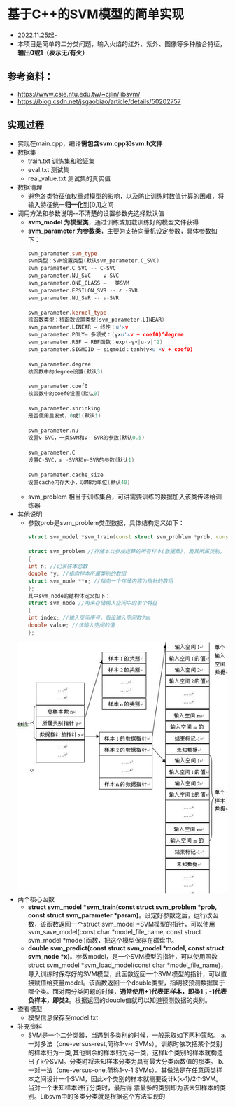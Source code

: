 # 基于C++的SVM模型的简单实现
* 2022.11.25起-
* 本项目是简单的二分类问题，输入火焰的红外、紫外、图像等多种融合特征，**输出0或1（表示无/有火）**
  
## 参考资料：
* https://www.csie.ntu.edu.tw/~cjlin/libsvm/
* https://blog.csdn.net/jsgaobiao/article/details/50202757

## 实现过程
* 实现在main.cpp，编译**需包含svm.cpp和svm.h文件**
* 数据集
  * train.txt 训练集和验证集
  * eval.txt 测试集
  * real_value.txt 测试集的真实值
* 数据清理
  * 避免各类特征值权重对模型的影响，以及防止训练时数值计算的困难，将输入特征统一**归一化**到[0,1]之间
* 调用方法和参数说明--不清楚的设置参数先选择默认值
  * **svm_model 为模型类**，通过训练或加载训练好的模型文件获得
  * **svm_parameter 为参数类**，主要为支持向量机设定参数，具体参数如下：
    ```cpp
    svm_parameter.svm_type
    svm类型：SVM设置类型(默认svm_parameter.C_SVC)
    svm_parameter.C_SVC -- C-SVC
    svm_parameter.NU_SVC -- ν-SVC
    svm_parameter.ONE_CLASS – 一类SVM
    svm_parameter.EPSILON_SVR -- ε -SVR
    svm_parameter.NU_SVR -- ν-SVR

    svm_parameter.kernel_type
    核函数类型：核函数设置类型(svm_parameter.LINEAR)
    svm_parameter.LINEAR – 线性：u'×v
    svm_parameter.POLY– 多项式：(γ×u'×v + coef0)^degree
    svm_parameter.RBF – RBF函数：exp(-γ×|u-v|^2)
    svm_parameter.SIGMOID – sigmoid：tanh(γ×u'×v + coef0)

    svm_parameter.degree
    核函数中的degree设置(默认3)

    svm_parameter.coef0
    核函数中的coef0设置(默认0)

    svm_parameter.shrinking
    是否使用启发式，0或1(默认1)

    svm_parameter.nu
    设置ν-SVC，一类SVM和ν- SVR的参数(默认0.5)

    svm_parameter.C
    设置C-SVC，ε -SVR和ν-SVR的参数(默认1)

    svm_parameter.cache_size
    设置cache内存大小，以MB为单位(默认40)
    ```
  * svm_problem 相当于训练集合，可讲需要训练的数据加入该类传递给训练器
* 其他说明
  * 参数prob是svm_problem类型数据，具体结构定义如下：   
    ```cpp
    struct svm_model *svm_train(const struct svm_problem *prob, const struct svm_parameter *param);

    struct svm_problem //存储本次参加运算的所有样本(数据集)，及其所属类别。
    {
    int n; //记录样本总数
    double *y; //指向样本所属类别的数组
    struct svm_node **x; //指向一个存储内容为指针的数组
    };
    其中svm_node的结构体定义如下：
    struct svm_node //用来存储输入空间中的单个特征
    {
    int index; //输入空间序号，假设输入空间数为m
    double value; //该输入空间的值
    };
    ```
  ![svm_train](svm_train.jpg "svm_train函数说明") 
* 两个核心函数
  * **struct svm_model *svm_train(const struct svm_problem *prob, const struct svm_parameter *param)**。设定好参数之后，运行改函数，该函数返回一个struct svm_model *SVM模型的指针，可以使用svm_save_model(const char *model_file_name, const struct svm_model *model)函数，把这个模型保存在磁盘中。
  * **double svm_predict(const struct svm_model *model, const struct svm_node *x)**。参数model，是一个SVM模型的指针，可以使用函数struct svm_model *svm_load_model(const char *model_file_name)，导入训练时保存好的SVM模型，此函数返回一个SVM模型的指针，可以直接赋值给变量model。该函数返回一个double类型，指明被预测数据属于哪个类。面对两分类问题的时候，**通常使用+1代表正样本，即类1；-1代表负样本，即类2**。根据返回的double值就可以知道预测数据的类别。
* 查看模型
  * 模型信息保存至model.txt
* 补充资料
  * SVM是一个二分类器，当遇到多类别的时候，一般采取如下两种策略。 
  a.一对多法（one-versus-rest,简称1-v-r SVMs）。训练时依次把某个类别的样本归为一类,其他剩余的样本归为另一类，这样k个类别的样本就构造出了k个SVM。分类时将未知样本分类为具有最大分类函数值的那类。
  b.一对一法（one-versus-one,简称1-v-1 SVMs）。其做法是在任意两类样本之间设计一个SVM，因此k个类别的样本就需要设计k(k-1)/2个SVM。当对一个未知样本进行分类时，最后得 票最多的类别即为该未知样本的类别。Libsvm中的多类分类就是根据这个方法实现的
